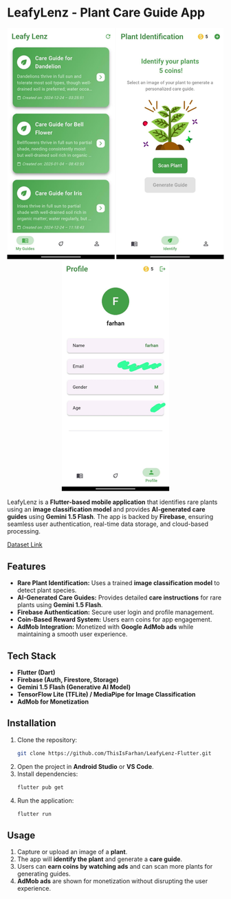 # LeafyLenz - Plant Care Guide App

<div align="center">
  <img src="1.jpeg" alt="LeafyLenz App Home Screen" width="250"/>
  <img src="2.jpeg" alt="Plant Identification Process" width="250"/>
  <img src="3.jpeg" alt="AI-Generated Care Guide" width="250"/>
</div>

LeafyLenz is a **Flutter-based mobile application** that identifies rare plants using an **image classification model** and provides **AI-generated care guides** using **Gemini 1.5 Flash**. The app is backed by **Firebase**, ensuring seamless user authentication, real-time data storage, and cloud-based processing.

[Dataset Link](https://www.kaggle.com/datasets/marquis03/flower-classification)  

## Features
- **Rare Plant Identification:** Uses a trained **image classification model** to detect plant species.
- **AI-Generated Care Guides:** Provides detailed **care instructions** for rare plants using **Gemini 1.5 Flash**.
- **Firebase Authentication:** Secure user login and profile management.
- **Coin-Based Reward System:** Users earn coins for app engagement.
- **AdMob Integration:** Monetized with **Google AdMob ads** while maintaining a smooth user experience.

## Tech Stack
- **Flutter (Dart)**
- **Firebase (Auth, Firestore, Storage)**
- **Gemini 1.5 Flash (Generative AI Model)**
- **TensorFlow Lite (TFLite) / MediaPipe for Image Classification**
- **AdMob for Monetization**

## Installation
1. Clone the repository:
   ```sh
   git clone https://github.com/ThisIsFarhan/LeafyLenz-Flutter.git
   ```
2. Open the project in **Android Studio** or **VS Code**.
3. Install dependencies:
   ```sh
   flutter pub get
   ```
4. Run the application:
   ```sh
   flutter run
   ```

## Usage
1. Capture or upload an image of a **plant**.
2. The app will **identify the plant** and generate a **care guide**.
3. Users can **earn coins by watching ads** and can scan more plants for generating guides.
4. **AdMob ads** are shown for monetization without disrupting the user experience.
